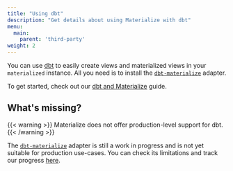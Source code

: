 ```yaml
---
title: "Using dbt"
description: "Get details about using Materialize with dbt"
menu:
  main:
    parent: 'third-party'
weight: 2
---
```


You can use [dbt] to easily create views and materialized views in your `materialized`
instance. All you need is to install the [`dbt-materialize`](https://github.com/MaterializeInc/materialize/blob/main/misc/dbt-materialize/README.md)
adapter.

To get started, check out our [dbt and Materialize](/guides/dbt/) guide.

## What's missing?

{{< warning >}}
Materialize does not offer production-level support for dbt.
{{< /warning >}}

The [`dbt-materialize`](https://github.com/MaterializeInc/materialize/blob/main/misc/dbt-materialize/README.md)
adapter is still a work in progress and is not yet suitable for production use-cases. You can check its limitations
and track our progress [here](https://github.com/MaterializeInc/materialize/issues/5462).

[dbt]: https://www.getdbt.com/
